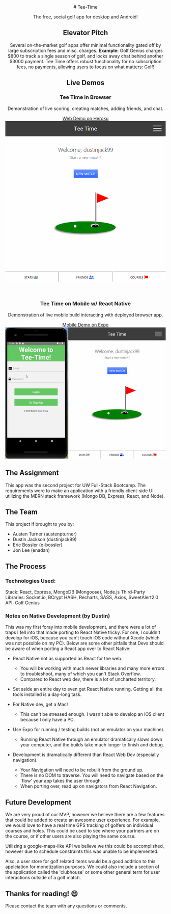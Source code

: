 <div align="center">
# Tee-Time

The free, social golf app for desktop and Android!

## Elevator Pitch
Several on-the-market golf apps offer minimal functionality gated off by large subscription fees and misc. charges.
<b>Example:</b> Golf Genius charges $800 to track a single season of golf, and locks away chat behind another $3000 payment.
Tee Time offers robust functionality for no subscription fees, no payments, allowing users to focus on what matters: Golf!


## Live Demos
</div>
<h3 align="center">Tee Time in Browser</h3>
<p align="center">Demonstration of live scoring, creating matches, adding friends, and chat.</p>

<div align="center">
  <a :target="_blank" href="https://tee-time-seattle.herokuapp.com/">Web Demo on Heroku</a>
</div>
<div align="center">
  <img src="./tee-time-demo.gif" />
</div>

<br>
<br>

<h3 align="center">Tee Time on Mobile w/ React Native</h3>
<p align="center">Demonstration of live mobile build interacting with deployed browser app.</p>

<div align="center">
  <a :target="_blank" href="https://exp.host/@dustinjack99/tee-time-nat">Mobile Demo on Expo</a>
</div>
<div align="center">
  <img src="./tee-time-nat-demo.gif" />
</div>


## The Assignment
This app was the second project for UW Full-Stack Bootcamp. The requirements were to make an application with a friendly client-side UI utilizing the MERN stack framework (Mongo DB, Express, React, and Node). 

## The Team
This project if brought to you by:

- Austen Turner (austenpturner)
- Dustin Jackson (dustinjack99)
- Eric Bossler (e-bossler)
- Jon Lee (enadan)

## The Process
### Technologies Used:
Stack: React, Express, MongoDB (Mongoose), Node.js
Third-Party Libraries: Socket.io, BCrypt HASH, Recharts, SASS, Axios, SweetAlert2.0
API: Golf Genius

### Notes on Native Development (by Dustin)
This was my first foray into mobile development, and there were a lot of traps I fell into that made porting to React Native tricky. For one, I couldn't develop for iOS, because you can't touch iOS code without Xcode (which was not possible on my PC). Below are some other pitfalls that Devs should be aware of when porting a React app over to React Native:

+ React Native not as supported as React for the web.
	- You will be working with much newer libraries and many
	more errors to troubleshoot, many of which you can't Stack Overflow.
  - Compared to React web dev, there is a lot of uncharted territory.
	
+ Set aside an entire day to even get React Native running. Getting
all the tools installed is a day-long task.

+ For Native dev, get a Mac!
	- This can't be stressed enough. I wasn't able to develop an iOS client
  because I only have a PC.

+ Use Expo for running / testing builds (not an emulator on your machine).
	- Running React Native through an emulator dramatically slows down your 
  computer, and the builds take much longer to finish and debug.

+ Development is dramatically different than React Web Dev (especially navigation).
	- Your Navigation will need to be rebuilt from the ground up.
	- There is no DOM to traverse. You will need to navigate based on the
  'flow' your app takes the user through.
	- When porting over, read up on navigators from React Navigation.

## Future Development
We are very proud of our MVP, however we believe there are a few features that could be added to create an awesome user experience. For example, we would love to have a real time GPS tracking of golfers on individual courses and holes. This could be used to see where your partners are on the course, or if other users are also playing the same course. 

Utilizing a google-maps-like API we believe we this could be accomplished, however due to schedule constraints this was unable to be implemented.

Also, a user store for golf related items would be a good addition to this applciation for monetization purposes. We could also include a section of the application called the 'clubhouse' or some other general term for user interactions outside of a golf match. 

## Thanks for reading! :smile:
Please contact the team with any questions or comments.
